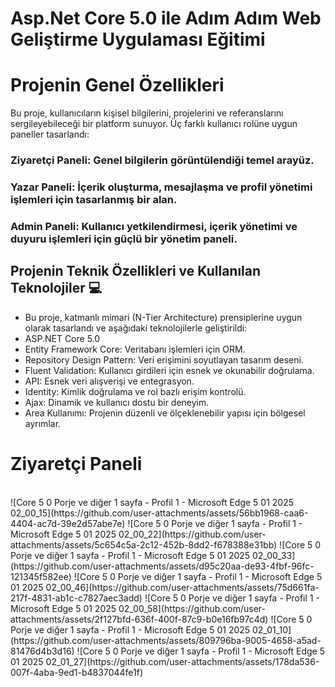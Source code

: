 # Asp.Net Core 5.0 ile Adım Adım Web Geliştirme Uygulaması Eğitimi

# Projenin Genel Özellikleri
Bu proje, kullanıcıların kişisel bilgilerini, projelerini ve referanslarını sergileyebileceği bir platform sunuyor. Üç farklı kullanıcı rolüne uygun paneller tasarlandı:

### Ziyaretçi Paneli: Genel bilgilerin görüntülendiği temel arayüz.
### Yazar Paneli: İçerik oluşturma, mesajlaşma ve profil yönetimi işlemleri için tasarlanmış bir alan.
### Admin Paneli: Kullanıcı yetkilendirmesi, içerik yönetimi ve duyuru işlemleri için güçlü bir yönetim paneli.

## Projenin Teknik Özellikleri ve Kullanılan Teknolojiler 💻
- Bu proje, katmanlı mimari (N-Tier Architecture) prensiplerine uygun olarak tasarlandı ve aşağıdaki teknolojilerle geliştirildi:
- ASP.NET Core 5.0  
- Entity Framework Core: Veritabanı işlemleri için ORM.
- Repository Design Pattern: Veri erişimini soyutlayan  tasarım deseni.
- Fluent Validation: Kullanıcı girdileri için esnek ve okunabilir doğrulama.
- API: Esnek veri alışverişi ve entegrasyon.
- Identity: Kimlik doğrulama ve rol bazlı erişim kontrolü.
- Ajax: Dinamik ve kullanıcı dostu bir deneyim.
- Area Kullanımı: Projenin düzenli ve ölçeklenebilir yapısı için bölgesel ayrımlar.

# Ziyaretçi Paneli
</br>
![Core 5 0 Porje ve diğer 1 sayfa - Profil 1 - Microsoft​ Edge 5 01 2025 02_00_15](https://github.com/user-attachments/assets/56bb1968-caa6-4404-ac7d-39e2d57abe7e)
![Core 5 0 Porje ve diğer 1 sayfa - Profil 1 - Microsoft​ Edge 5 01 2025 02_00_22](https://github.com/user-attachments/assets/5c654c5a-2c12-452b-8dd2-f678388e31bb)
![Core 5 0 Porje ve diğer 1 sayfa - Profil 1 - Microsoft​ Edge 5 01 2025 02_00_33](https://github.com/user-attachments/assets/d95c20aa-de93-4fbf-96fc-121345f582ee)
![Core 5 0 Porje ve diğer 1 sayfa - Profil 1 - Microsoft​ Edge 5 01 2025 02_00_46](https://github.com/user-attachments/assets/75d661fa-217f-4831-ab1c-c7827aec3add)
![Core 5 0 Porje ve diğer 1 sayfa - Profil 1 - Microsoft​ Edge 5 01 2025 02_00_58](https://github.com/user-attachments/assets/2f127bfd-636f-400f-87c9-b0e16fb97c4d)
![Core 5 0 Porje ve diğer 1 sayfa - Profil 1 - Microsoft​ Edge 5 01 2025 02_01_10](https://github.com/user-attachments/assets/809796ba-9005-4658-a5ad-81476d4b3d16)
![Core 5 0 Porje ve diğer 1 sayfa - Profil 1 - Microsoft​ Edge 5 01 2025 02_01_27](https://github.com/user-attachments/assets/178da536-007f-4aba-9ed1-b4837044fe1f)
